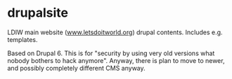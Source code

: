 # drupalsite
LDIW main website (www.letsdoitworld.org) drupal contents. Includes e.g. templates.

Based on Drupal 6. This is for "security by using very old versions what nobody bothers to hack anymore". Anyway, there is plan to move to newer, and possibly completely different CMS anyway.


